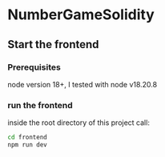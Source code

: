 # NumberGameSolidity

## Start the frontend

### Prerequisites
node version 18+, I tested with node v18.20.8

### run the frontend
inside the root directory of this project call:

``` bash
cd frontend
npm run dev
```